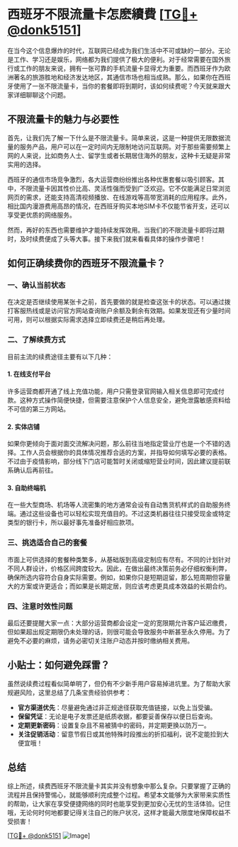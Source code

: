 # 西班牙不限流量卡怎麽續費 [[TG💪+ @donk5151](https://t.me/s/donk5151)]

在当今这个信息爆炸的时代，互联网已经成为我们生活中不可或缺的一部分。无论是工作、学习还是娱乐，网络都为我们提供了极大的便利。对于经常需要在国外旅行或工作的朋友来说，拥有一张可靠的手机流量卡显得尤为重要。而西班牙作为欧洲著名的旅游胜地和经济发达地区，其通信市场也相当成熟。那么，如果你在西班牙使用了一张不限流量卡，当你的套餐即将到期时，该如何续费呢？今天就来跟大家详细聊聊这个问题。

## 不限流量卡的魅力与必要性

首先，让我们先了解一下什么是不限流量卡。简单来说，这是一种提供无限数据流量的服务产品，用户可以在一定时间内无限制地访问互联网。对于那些需要频繁上网的人来说，比如商务人士、留学生或者长期居住海外的朋友，这种卡无疑是非常实用的选择。

西班牙的通信市场竞争激烈，各大运营商纷纷推出各种优惠套餐以吸引顾客。其中，不限流量卡因其性价比高、灵活性强而受到广泛欢迎。它不仅能满足日常浏览网页的需求，还能支持高清视频播放、在线游戏等高带宽消耗的应用程序。此外，相比国内漫游费用高昂的情况，在西班牙购买本地SIM卡不仅能节省开支，还可以享受更优质的网络服务。

然而，再好的东西也需要维护才能持续发挥效用。当我们的不限流量卡即将过期时，及时续费便成了头等大事。接下来我们就来看看具体的操作步骤吧！

## 如何正确续费你的西班牙不限流量卡？

### 一、确认当前状态

在决定是否继续使用某张卡之前，首先要做的就是检查这张卡的状态。可以通过拨打客服热线或是访问官方网站查询账户余额及剩余有效期。如果发现还有少量时间可用，则可以根据实际需求选择立即续费还是稍后再处理。

### 二、了解续费方式

目前主流的续费途径主要有以下几种：

#### 1. 在线支付平台
许多运营商都开通了线上充值功能，用户只需登录官网输入相关信息即可完成付款。这种方式操作简便快捷，但需要注意保护个人信息安全，避免泄露敏感资料给不可信的第三方网站。

#### 2. 实体店铺
如果你更倾向于面对面交流解决问题，那么前往当地指定营业厅也是一个不错的选择。工作人员会根据你的具体情况推荐合适的方案，并指导如何填写必要的表格。不过由于疫情影响，部分线下门店可能暂时关闭或缩短营业时间，因此建议提前联系确认后再前往。

#### 3. 自助终端机
在一些大型商场、机场等人流密集的地方通常会设有自动售货机样式的自助服务终端。通过这些设备也可以轻松实现充值目的。不过这类机器往往只接受现金或特定类型的银行卡，所以最好事先准备好相应款项。

### 三、挑选适合自己的套餐

市面上可供选择的套餐种类繁多，从基础版到高级定制应有尽有。不同的计划针对不同人群设计，价格区间跨度较大。因此，在做出最终决策前务必仔细权衡利弊，确保所选内容符合自身实际需要。例如，如果你只是短期逗留，那么短周期但容量大的方案或许更适合；而如果是长期定居，则应该考虑更具成本效益的长期合约。

### 四、注意时效性问题

最后还要提醒大家一点：大部分运营商都会设定一定的宽限期允许客户延迟缴费，但如果超出规定期限仍未处理的话，则很可能会导致服务中断甚至永久停用。为了避免不必要的麻烦，请务必密切关注账户动态并按时缴纳相关费用。

## 小贴士：如何避免踩雷？

虽然说续费过程看似简单明了，但仍有不少新手用户容易掉进坑里。为了帮助大家规避风险，这里总结了几条宝贵经验供参考：

- **官方渠道优先**：尽量避免通过非正规途径获取充值链接，以免上当受骗。
- **保留凭证**：无论是电子发票还是纸质收据，都要妥善保存以便日后查询。
- **定期更新密码**：设置复杂且不易被猜中的密码，并定期更换以防万一。
- **关注促销活动**：留意节假日或其他特殊时段推出的折扣福利，说不定能捡到大便宜哦！

## 总结

综上所述，续费西班牙不限流量卡其实并没有想象中那么复杂。只要掌握了正确的流程并且保持警惕心，就能够顺利完成整个过程。希望本文能够为大家带来实质性的帮助，让大家在享受便捷网络的同时也能享受到更加安心无忧的生活体验。记住哦，无论何时何地都要记得关注自己的账户状况，这样才能最大限度地保障权益不受损害！

[[TG💪+ @donk5151](https://t.me/s/donk5151) ![Image](https://i.postimg.cc/rwNCRYN7/Snipaste-2025-04-30-17-27-05.png)]